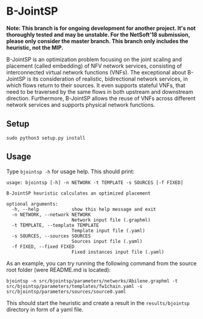 # B-JointSP 

**Note: This branch is for ongoing development for another project. It's not thoroughly tested and may be unstable. For the NetSoft'18 submission, please only consider the master branch. This branch only includes the heuristic, not the MIP.**

B-JointSP is an optimization problem focusing on the joint scaling and placement (called embedding) of NFV network services, consisting of interconnected virtual network functions (VNFs). The exceptional about B-JointSP is its consideration of realistic, bidirectional network services, in which flows return to their sources. It even supports stateful VNFs, that need to be traversed by the same flows in both upstream and downstream direction. Furthermore, B-JointSP allows the reuse of VNFs across different network services and supports physical network functions.


## Setup

```
sudo python3 setup.py install
```


## Usage

Type `bjointsp -h` for usage help. This should print:

```
usage: bjointsp [-h] -n NETWORK -t TEMPLATE -s SOURCES [-f FIXED]

B-JointSP heuristic calculates an optimized placement

optional arguments:
  -h, --help            show this help message and exit
  -n NETWORK, --network NETWORK
                        Network input file (.graphml)
  -t TEMPLATE, --template TEMPLATE
                        Template input file (.yaml)
  -s SOURCES, --sources SOURCES
                        Sources input file (.yaml)
  -f FIXED, --fixed FIXED
                        Fixed instances input file (.yaml)
```

As an example, you can try running the following command from the source root folder (were README.md is located):

```
bjointsp -n src/bjointsp/parameters/networks/Abilene.graphml -t src/bjointsp/parameters/templates/fw1chain.yaml -s src/bjointsp/parameters/sources/source0.yaml
```

This should start the heuristic and create a result in the `results/bjointsp` directory in form of a yaml file.
